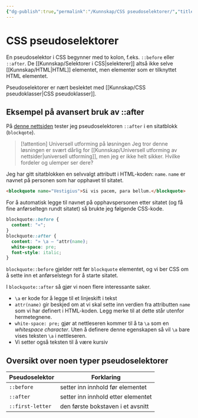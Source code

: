 ```yaml
---
{"dg-publish":true,"permalink":"/Kunnskap/CSS pseudoselektorer/","title":"CSS pseudoselektorer","tags":["it1","css"]}
---
```



# CSS pseudoselektorer

En pseudoselektor i CSS begynner med to kolon, f.eks. `::before` eller `::after`. De [[Kunnskap/Selektorer i CSS\|selekterer]] altså ikke selve [[Kunnskap/HTML\|HTML]] elementet, men elementer som er tilknyttet HTML elementet.

Pseudoselektorer er nært beslektet med [[Kunnskap/CSS pseudoklasser\|CSS pseudoklasser]].

## Eksempel på avansert bruk av ::after
På [denne nettsiden](https://stalegjelsten.github.io/IT1/36-css-pseudoselektorer/pseudoselektor-sitatblokk.html) tester jeg pseudoselektoren `::after` i en sitatblokk (`blockqote`). 

>[!attention] Universell utforming på løsningen
>Jeg tror denne løsningen er svært dårlig for [[Kunnskap/Universell utforming av nettsider\|universell utforming]], men jeg er ikke helt sikker. Hvilke fordeler og ulemper ser dere?

Jeg har gitt sitatblokken en selvvalgt attributt i HTML-koden: `name`. `name` er navnet på personen som har opphavet til sitatet.

```html
<blockquote name="Vestigius">Si vis pacem, para bellum.</blockquote>
```

For å automatisk legge til navnet på opphavspersonen etter sitatet (og få fine anførseltegn rundt sitatet) så brukte jeg følgende CSS-kode.

```css
blockquote::before {
  content: "«";
}
blockquote::after {
  content: "» \a — "attr(name);
  white-space: pre;
  font-style: italic;
}
```

`blockquote::before` gjelder rett før `blockquote` elementet, og vi ber CSS om å sette inn et anførselstegn for å starte sitatet.

I `blockquote::after` så gjør vi noen flere interessante saker.

- `\a` er kode for å legge til et linjeskift i tekst
- `attr(name)` gir beskjed om at vi skal sette inn verdien fra attributten `name` som vi har definert i HTML-koden. Legg merke til at dette står utenfor hermetegnene.
- `white-space: pre;` gjør at nettleseren kommer til å ta `\a` som en *whitespace character*. Uten å definere denne egenskapen så vil `\a` bare vises teksten `\a` i nettleseren.
- Vi setter også teksten til å være kursiv


## Oversikt over noen typer pseudoselektorer

| Pseudoselektor     | Forklaring                                  |
| ------------------ | ------------------------------------------- |
| `::before`         | setter inn innhold før elementet            |
| `::after`          | setter inn innhold etter elementet          |
| `::first-letter`   | den første bokstaven i et avsnitt           |

